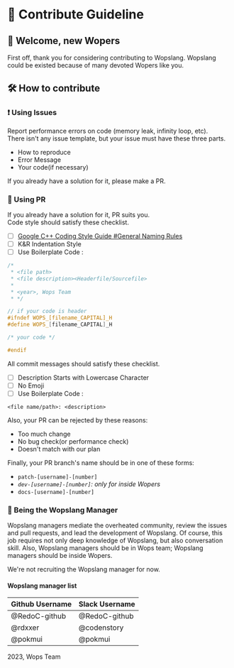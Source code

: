 # :page_with_curl: Contribute Guideline

## :wave: Welcome, new Wopers  

First off, thank you for considering contributing to Wopslang. Wopslang could be existed because of many devoted Wopers like you.

## :hammer_and_wrench: How to contribute

### :heavy_exclamation_mark: Using Issues

Report performance errors on code (memory leak, infinity loop, etc).  
There isn't any issue template, but your issue must have these three parts.

- How to reproduce
- Error Message
- Your code(if necessary)

If you already have a solution for it, please make a PR.

### :fork_and_knife: Using PR

If you already have a solution for it, PR suits you.  
Code style should satisfy these checklist.

- [ ] [Google C++ Coding Style Guide #General Naming Rules](https://google.github.io/styleguide/cppguide.html#General_Naming_Rules)  
- [ ] K&R Indentation Style  
- [ ] Use Boilerplate Code :  

```c++
/*
 * <file path> 
 * <file description><Headerfile/Sourcefile>
 *
 * <year>, Wops Team
 * */

// if your code is header
#ifndef WOPS_[filename_CAPITAL]_H
#define WOPS_[filename_CAPITAL]_H

/* your code */

#endif
```

All commit messages should satisfy these checklist.
- [ ] Description Starts with Lowercase Character
- [ ] No Emoji
- [ ] Use Boilerplate Code :

```
<file name/path>: <description>
```

Also, your PR can be rejected by these reasons:

- Too much change
- No bug check(or performance check)
- Doesn't match with our plan

Finally, your PR branch's name should be in one of these forms:

- `patch-[username]-[number]`
- *`dev-[username]-[number]`: only for inside Wopers*
- `docs-[username]-[number]`

### :speech_balloon: Being the Wopslang Manager

Wopslang managers mediate the overheated community, review the issues and pull requests, and lead the development of Wopslang. Of course, this job requires not only deep knowledge of Wopslang, but also conversation skill. Also, Wopslang managers should be in Wops team; Wopslang managers should be inside Wopers.  

We're not recruiting the Wopslang manager for now.

#### Wopslang manager list

|Github Username|Slack Username|
|---|---|
|@RedoC-github|@RedoC-github|
|@rdxxer|@codenstory|
|@pokmui|@pokmui|

2023, Wops Team
